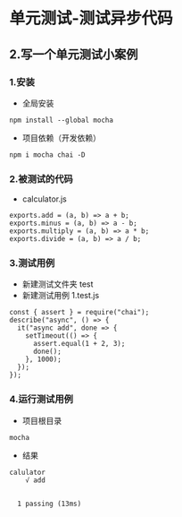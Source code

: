 # 单元测试-测试异步代码

## 2.写一个单元测试小案例

### 1.安装

* 全局安装

```
npm install --global mocha
```

* 项目依赖（开发依赖）

```
npm i mocha chai -D
```

### 2.被测试的代码

* calculator.js

```
exports.add = (a, b) => a + b;
exports.minus = (a, b) => a - b;
exports.multiply = (a, b) => a * b;
exports.divide = (a, b) => a / b;
```

### 3.测试用例

* 新建测试文件夹 test
* 新建测试用例 1.test.js

```
const { assert } = require("chai");
describe("async", () => {
  it("async add", done => {
    setTimeout(() => {
      assert.equal(1 + 2, 3);
      done();
    }, 1000);
  });
});
```

### 4.运行测试用例

* 项目根目录

```
mocha
```

* 结果

```
calulator
    √ add


  1 passing (13ms)
```
